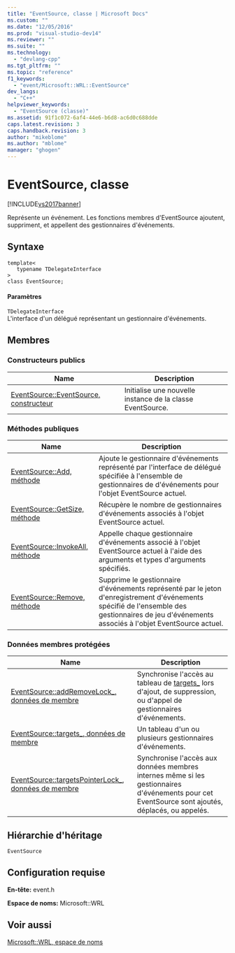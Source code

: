 ```yaml
---
title: "EventSource, classe | Microsoft Docs"
ms.custom: ""
ms.date: "12/05/2016"
ms.prod: "visual-studio-dev14"
ms.reviewer: ""
ms.suite: ""
ms.technology: 
  - "devlang-cpp"
ms.tgt_pltfrm: ""
ms.topic: "reference"
f1_keywords: 
  - "event/Microsoft::WRL::EventSource"
dev_langs: 
  - "C++"
helpviewer_keywords: 
  - "EventSource (classe)"
ms.assetid: 91f1c072-6af4-44e6-b6d8-ac6d0c688dde
caps.latest.revision: 3
caps.handback.revision: 3
author: "mikeblome"
ms.author: "mblome"
manager: "ghogen"
---
```

# EventSource, classe
[!INCLUDE[vs2017banner](../assembler/inline/includes/vs2017banner.md)]

Représente un événement.  Les fonctions membres d'EventSource ajoutent, suppriment, et appellent des gestionnaires d'événements.  
  
## Syntaxe  
  
```  
template<  
   typename TDelegateInterface  
>  
class EventSource;  
```  
  
#### Paramètres  
 `TDelegateInterface`  
 L'interface d'un délégué représentant un gestionnaire d'événements.  
  
## Membres  
  
### Constructeurs publics  
  
|Name|Description|  
|----------|-----------------|  
|[EventSource::EventSource, constructeur](../windows/eventsource-eventsource-constructor.md)|Initialise une nouvelle instance de la classe EventSource.|  
  
### Méthodes publiques  
  
|Name|Description|  
|----------|-----------------|  
|[EventSource::Add, méthode](../windows/eventsource-add-method.md)|Ajoute le gestionnaire d'événements représenté par l'interface de délégué spécifiée à l'ensemble de gestionnaires de d'événements pour l'objet EventSource actuel.|  
|[EventSource::GetSize, méthode](../windows/eventsource-getsize-method.md)|Récupère le nombre de gestionnaires d'événements associés à l'objet EventSource actuel.|  
|[EventSource::InvokeAll, méthode](../windows/eventsource-invokeall-method.md)|Appelle chaque gestionnaire d'événements associé à l'objet EventSource actuel à l'aide des arguments et types d'arguments spécifiés.|  
|[EventSource::Remove, méthode](../windows/eventsource-remove-method.md)|Supprime le gestionnaire d'événements représenté par le jeton d'enregistrement d'événements spécifié de l'ensemble des gestionnaires de jeu d'événements associés à l'objet EventSource actuel.|  
  
### Données membres protégées  
  
|Name|Description|  
|----------|-----------------|  
|[EventSource::addRemoveLock\_, données de membre](../windows/eventsource-addremovelock-data-member.md)|Synchronise l'accès au tableau de [targets\_](../windows/eventsource-targets-data-member.md) lors d'ajout, de suppression, ou d'appel de gestionnaires d'événements.|  
|[EventSource::targets\_, données de membre](../windows/eventsource-targets-data-member.md)|Un tableau d'un ou plusieurs gestionnaires d'événements.|  
|[EventSource::targetsPointerLock\_, données de membre](../windows/eventsource-targetspointerlock-data-member.md)|Synchronise l'accès aux données membres internes même si les gestionnaires d'événements pour cet EventSource sont ajoutés, déplacés, ou appelés.|  
  
## Hiérarchie d'héritage  
 `EventSource`  
  
## Configuration requise  
 **En\-tête:** event.h  
  
 **Espace de noms:** Microsoft::WRL  
  
## Voir aussi  
 [Microsoft::WRL, espace de noms](../windows/microsoft-wrl-namespace.md)